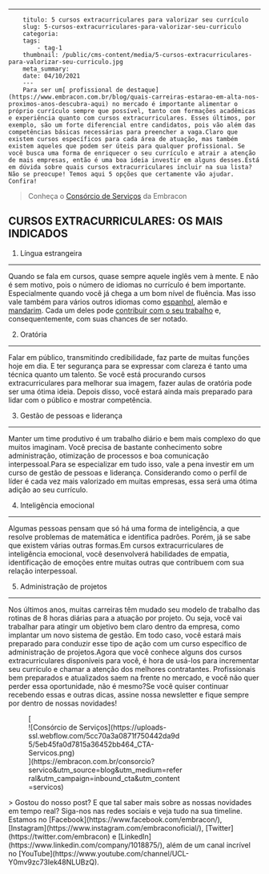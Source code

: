 ---
        titulo: 5 cursos extracurriculares para valorizar seu currículo
        slug: 5-cursos-extracurriculares-para-valorizar-seu-curriculo
        categoria: 
        tags:
            - tag-1
        thumbnail: /public/cms-content/media/5-cursos-extracurriculares-para-valorizar-seu-curriculo.jpg
        meta_summary: 
        date: 04/10/2021
        ---
        Para ser um[ profissional de destaque](https://www.embracon.com.br/blog/quais-carreiras-estarao-em-alta-nos-proximos-anos-descubra-aqui) no mercado é importante alimentar o próprio currículo sempre que possível, tanto com formações acadêmicas e experiência quanto com cursos extracurriculares. Esses últimos, por exemplo, são um forte diferencial entre candidatos, pois vão além das competências básicas necessárias para preencher a vaga.Claro que existem cursos específicos para cada área de atuação, mas também existem aqueles que podem ser úteis para qualquer profissional. Se você busca uma forma de enriquecer o seu currículo e atrair a atenção de mais empresas, então é uma boa ideia investir em alguns desses.Está em dúvida sobre quais cursos extracurriculares incluir na sua lista? Não se preocupe! Temos aqui 5 opções que certamente vão ajudar. Confira!

> Conheça o [Consórcio de Serviços](https://www.embracon.com.br/consorcio-servicos) da Embracon

CURSOS EXTRACURRICULARES: OS MAIS INDICADOS
-------------------------------------------

1. Língua estrangeira
---------------------

Quando se fala em cursos, quase sempre aquele inglês vem à mente. E não é sem motivo, pois o número de idiomas no currículo é bem importante. Especialmente quando você já chega a um bom nível de fluência. Mas isso vale também para vários outros idiomas como [espanhol](https://www.embracon.com.br/blog/4-razoes-para-aprender-a-falar-espanhol), alemão e [mandarim](https://www.embracon.com.br/blog/entenda-quais-sao-as-vantagens-de-aprender-mandarim). Cada um deles pode [contribuir com o seu trabalho](https://www.embracon.com.br/blog/4-razoes-para-investir-em-um-curso-de-idiomas-e-aprender-uma-nova-lingua) e, consequentemente, com suas chances de ser notado.

2. Oratória
-----------

Falar em público, transmitindo credibilidade, faz parte de muitas funções hoje em dia. E ter segurança para se expressar com clareza é tanto uma técnica quanto um talento. Se você está procurando cursos extracurriculares para melhorar sua imagem, fazer aulas de oratória pode ser uma ótima ideia. Depois disso, você estará ainda mais preparado para lidar com o público e mostrar competência.

3. Gestão de pessoas e liderança
--------------------------------

Manter um time produtivo é um trabalho diário e bem mais complexo do que muitos imaginam. Você precisa de bastante conhecimento sobre administração, otimização de processos e boa comunicação interpessoal.Para se especializar em tudo isso, vale a pena investir em um curso de gestão de pessoas e liderança. Considerando como o perfil de líder é cada vez mais valorizado em muitas empresas, essa será uma ótima adição ao seu currículo.

4. Inteligência emocional
-------------------------

Algumas pessoas pensam que só há uma forma de inteligência, a que resolve problemas de matemática e identifica padrões. Porém, já se sabe que existem várias outras formas.Em cursos extracurriculares de inteligência emocional, você desenvolverá habilidades de empatia, identificação de emoções entre muitas outras que contribuem com sua relação interpessoal.

5. Administração de projetos
----------------------------

Nos últimos anos, muitas carreiras têm mudado seu modelo de trabalho das rotinas de 8 horas diárias para a atuação por projeto. Ou seja, você vai trabalhar para atingir um objetivo bem claro dentro da empresa, como implantar um novo sistema de gestão. Em todo caso, você estará mais preparado para conduzir esse tipo de ação com um curso específico de administração de projetos.Agora que você conhece alguns dos cursos extracurriculares disponíveis para você, é hora de usá-los para incrementar seu currículo e chamar a atenção dos melhores contratantes. Profissionais bem preparados e atualizados saem na frente no mercado, e você não quer perder essa oportunidade, não é mesmo?Se você quiser continuar recebendo essas e outras dicas, assine nossa newsletter e fique sempre por dentro de nossas novidades!

<figure class="w-richtext-figure-type-image w-richtext-align-center" style="max-width:310px">[<div>![Consórcio de Serviços](https://uploads-ssl.webflow.com/5cc70a3a0871f750442da9d5/5eb45fa0d7815a36452bb464_CTA-Servicos.png)</div>](https://embracon.com.br/consorcio?servico&utm_source=blog&utm_medium=referral&utm_campaign=inbound_cta&utm_content=servicos)</figure>> Gostou do nosso post? E que tal saber mais sobre as nossas novidades em tempo real? Siga-nos nas redes sociais e veja tudo na sua timeline. Estamos no [Facebook](https://www.facebook.com/embracon/), [Instagram](https://www.instagram.com/embraconoficial/), [Twitter](https://twitter.com/embracon) e [LinkedIn](https://www.linkedin.com/company/1018875/), além de um canal incrível no [YouTube](https://www.youtube.com/channel/UCL-Y0mv9zc73Iek48NLUBzQ).
        